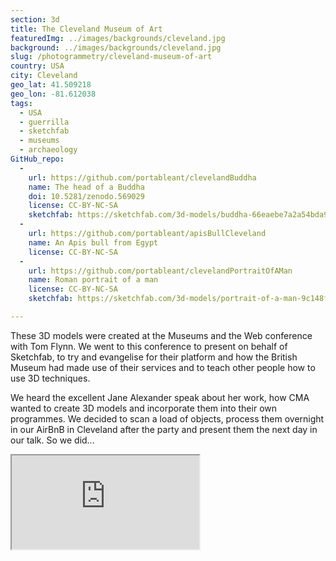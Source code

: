 ```yaml
---
section: 3d
title: The Cleveland Museum of Art
featuredImg: ../images/backgrounds/cleveland.jpg
background: ../images/backgrounds/cleveland.jpg
slug: /photogrammetry/cleveland-museum-of-art
country: USA
city: Cleveland
geo_lat: 41.509218
geo_lon: -81.612038
tags:
  - USA
  - guerrilla
  - sketchfab
  - museums
  - archaeology 
GitHub_repo:
  -
    url: https://github.com/portableant/clevelandBuddha
    name: The head of a Buddha
    doi: 10.5281/zenodo.569029
    license: CC-BY-NC-SA
    sketchfab: https://sketchfab.com/3d-models/buddha-66eaebe7a2a54bda9a41a1490f483a37
  -
    url: https://github.com/portableant/apisBullCleveland
    name: An Apis bull from Egypt
    license: CC-BY-NC-SA
  -
    url: https://github.com/portableant/clevelandPortraitOfAMan
    name: Roman portrait of a man
    license: CC-BY-NC-SA
    sketchfab: https://sketchfab.com/3d-models/portrait-of-a-man-9c148f09ec5e4b95835ef34e15f2acc0

---
```

These 3D models were created at the Museums and the Web conference with Tom Flynn. We went to this conference to present on
behalf of Sketchfab, to try and evangelise for their platform and how the British Museum had 
made use of their services and to teach other people how to use 3D techniques. 

We heard the excellent Jane Alexander speak about her work, how CMA wanted to create 3D models and incorporate them into their
own programmes. We decided to scan a load of objects, process them overnight in our AirBnB in Cleveland after the 
party and present them the next day in our talk. So we did...

<div class="ratio  ratio-1x1 mb-3">
    <iframe title="A 3D model"  src="https://sketchfab.com/playlists/embed?collection=ce9a3d1cbd23460e9ad9390aa5b9972e"  allow="autoplay; fullscreen; vr" mozallowfullscreen="true" webkitallowfullscreen="true"></iframe>
</div>
